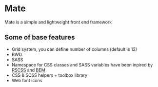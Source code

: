 # Mate

Mate is a simple and lightweight front end framework

## Some of base features

* Grid system, you can define number of columns (default is 12)
* RWD
* SASS
* Namespace for CSS classes and SASS variables have been inpired by [RSCSS](https://github.com/rstacruz/rscss) and [BEM](http://www.smashingmagazine.com/2012/04/16/a-new-front-end-methodology-bem/)
* CSS & SCSS helpers + toolbox library
* Web font icons